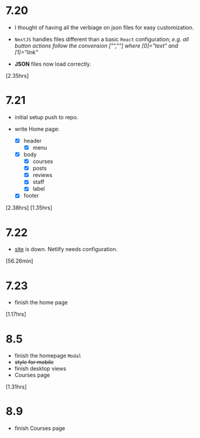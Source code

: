 # 7.20

- I thought of having all the verbiage on json files for easy customization.

- `NextJS` handles files different than a basic `React` configuration;
  _e.g. all button actions follow the convension ["",""] where [0]="text" and [1]="link"_

- **JSON** files now load correctly.

[2.35hrs]

# 7.21

- initial setup push to repo.

- write Home page:

  - [x] header
    - [x] menu
  - [x] body
    - [x] courses
    - [x] posts
    - [x] reviews
    - [x] staff
    - [x] label
  - [x] footer

[2.38hrs]
[1.35hrs]

# 7.22

- [site](https://japancancode.com) is down. Netlify needs configuration.

[56.26min]

# 7.23

- finish the home page

[1.17hrs]

# 8.5

- finish the homepage `Modal`
- ~~style for mobile~~
- finish desktop views
- Courses page

[1.31hrs]

# 8.9

- finish Courses page
